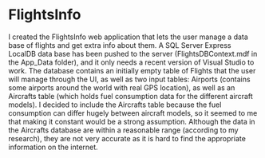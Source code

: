 # FlightsInfo
I created the FlightsInfo web application that lets the user manage a data base of flights and get extra info about them.
A SQL Server Express LocalDB data base has been pushed to the server (FlightsDBContext.mdf in the App_Data folder), and it only needs a recent version of Visual Studio to work. The database contains an initially empty table of Flights that the user will manage through the UI, as well as two input tables: Airports (contains some airports around the world with real GPS location), as well as an Aircrafts table (which holds fuel consumption data for the different aircraft models). I decided to include the Aircrafts table because the fuel consumption can differ hugely between aircraft models, so it seemed to me that making it constant would be a strong assumption. Although the data in the Aircrafts database are within a reasonable range (according to my research), they are not very accurate as it is hard to find the appropriate information on the internet.
